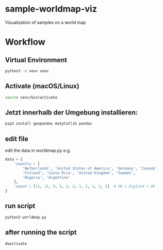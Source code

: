 # sample-worldmap-viz
Visualization of samples on a world map

# Workflow
## Virtual Environment
```bash
python3 -m venv venv
```

## Activate (macOS/Linux)
```bash
source venv/bin/activate
```

## Jetzt innerhalb der Umgebung installieren:
```bash
pip3 install geopandas matplotlib pandas
```

## edit file
edit the data in worldmap.py
e.g.
```python
data = {
    'country': [
        'Netherlands', 'United States of America', 'Germany', 'Canada', 'Brazil',
        'Finland', 'Costa Rica', 'United Kingdom', 'Sweden',
        'Nigeria', 'Argentina'
    ],
    'count': [11, 11, 9, 3, 2, 2, 1, 2, 1, 1, 1]  # UK = England + UK (unspez.)
}
```

## run script
```bash
python3 worldmap.py
```

## after running the script
```bash
deactivate
```
